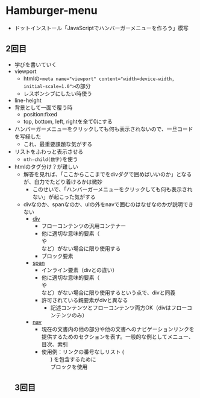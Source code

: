 # Hamburger-menu
- ドットインストール「JavaScriptでハンバーガーメニューを作ろう」模写

## 2回目
- 学びを書いていく
- viewport
    - htmlの`<meta name="viewport" content="width=device-width, initial-scale=1.0">`の部分
    - レスポンシブにしたい時使う
- line-height
- 背景として一面で覆う時
    - position:fixed
    - top, bottom, left, rightを全て0にする
- ハンバーガーメニューをクリックしても何も表示されないので、一旦コードを写経した
    - これ、最重要課題な気がする
- リストをふわっと表示させる
    - `nth-child(数字)`を使う
- htmlのタグ分け？が難しい
    - 解答を見れば、「ここからここまでをdivダグで囲めばいいのか」となるが、自力でたどり着けるかは微妙
        - このせいで、「ハンバーガーメニューをクリックしても何も表示されない」が起こった気がする
    - divなのか、spanなのか、ulの外をnavで囲むのはなぜなのかが説明できない
        - [div](https://developer.mozilla.org/ja/docs/Web/HTML/Element/div)
            - フローコンテンツの汎用コンテナー
            - 他に適切な意味的要素（<article> や <nav> など）がない場合に限り使用する
            - ブロック要素
        - [span](https://developer.mozilla.org/ja/docs/Web/HTML/Element/span)
            - インライン要素（divとの違い）
            - 他に適切な意味的要素（<article> や <nav> など）がない場合に限り使用するという点で、divと同義
            - 許可されている親要素がdivと異なる
                - 記述コンテンツとフローコンテンツ両方OK（divはフローコンテンツのみ）
        - [nav](https://developer.mozilla.org/ja/docs/Web/HTML/Element/nav)
            - 現在の文書内の他の部分や他の文書へのナビゲーションリンクを提供するためのセクションを表す。一般的な例としてメニュー、目次、索引
            - 使用例：リンクの番号なしリスト (<ul>) を包含するために <nav> ブロックを使用

## 3回目
